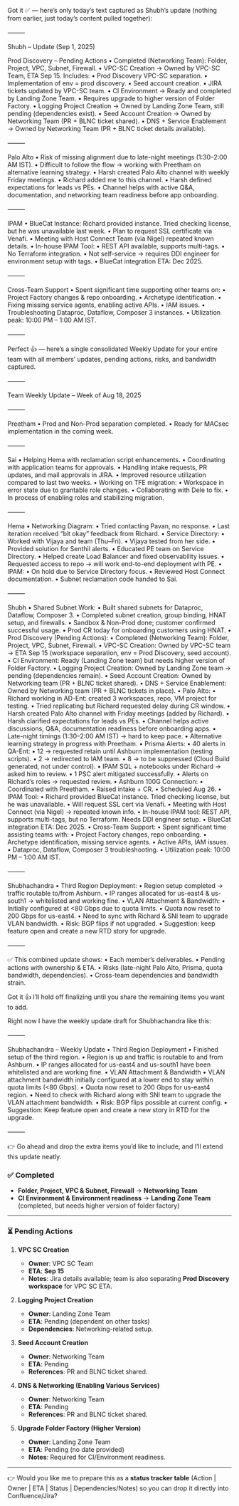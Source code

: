 Got it ✅ — here’s only today’s text captured as Shubh’s update (nothing from earlier, just today’s content pulled together):

⸻

Shubh – Update (Sep 1, 2025)

Prod Discovery – Pending Actions
	•	Completed (Networking Team): Folder, Project, VPC, Subnet, Firewall.
	•	VPC-SC Creation → Owned by VPC-SC Team, ETA Sep 15. Includes:
	•	Prod Discovery VPC-SC separation.
	•	Implementation of env = prod discovery.
	•	Seed account creation.
	•	JIRA tickets updated by VPC-SC team.
	•	CI Environment → Ready and completed by Landing Zone Team.
	•	Requires upgrade to higher version of Folder Factory.
	•	Logging Project Creation → Owned by Landing Zone Team, still pending (dependencies exist).
	•	Seed Account Creation → Owned by Networking Team (PR + BLNC ticket shared).
	•	DNS + Service Enablement → Owned by Networking Team (PR + BLNC ticket details available).

⸻

Palo Alto
	•	Risk of missing alignment due to late-night meetings (1:30–2:00 AM IST).
	•	Difficult to follow the flow → working with Preetham on alternative learning strategy.
	•	Harsh created Palo Alto channel with weekly Friday meetings.
	•	Richard added me to this channel.
	•	Harsh defined expectations for leads vs PEs.
	•	Channel helps with active Q&A, documentation, and networking team readiness before app onboarding.

⸻

IPAM
	•	BlueCat Instance: Richard provided instance. Tried checking license, but he was unavailable last week.
	•	Plan to request SSL certificate via Venafi.
	•	Meeting with Host Connect Team (via Nigel) repeated known details.
	•	In-house IPAM Tool:
	•	REST API available, supports multi-tags.
	•	No Terraform integration.
	•	Not self-service → requires DDI engineer for environment setup with tags.
	•	BlueCat integration ETA: Dec 2025.

⸻

Cross-Team Support
	•	Spent significant time supporting other teams on:
	•	Project Factory changes & repo onboarding.
	•	Archetype identification.
	•	Fixing missing service agents, enabling active APIs.
	•	IAM issues.
	•	Troubleshooting Dataproc, Dataflow, Composer 3 instances.
	•	Utilization peak: 10:00 PM – 1:00 AM IST.

⸻

Perfect 👍 — here’s a single consolidated Weekly Update for your entire team with all members’ updates, pending actions, risks, and bandwidth captured.

⸻

Team Weekly Update – Week of Aug 18, 2025

⸻

Preetham
	•	Prod and Non-Prod separation completed.
	•	Ready for MACsec implementation in the coming week.

⸻

Sai
	•	Helping Hema with reclamation script enhancements.
	•	Coordinating with application teams for approvals.
	•	Handling intake requests, PR updates, and mail approvals in JIRA.
	•	Improved resource utilization compared to last two weeks.
	•	Working on TFE migration:
	•	Workspace in error state due to grantable role changes.
	•	Collaborating with Dele to fix.
	•	In process of enabling roles and stabilizing migration.

⸻

Hema
	•	Networking Diagram:
	•	Tried contacting Pavan, no response.
	•	Last iteration received “bit okay” feedback from Richard.
	•	Service Directory:
	•	Worked with Vijaya and team (Thu–Fri).
	•	Vijaya tested from her side.
	•	Provided solution for Senthil alerts.
	•	Educated PE team on Service Directory.
	•	Helped create Load Balancer and fixed observability issues.
	•	Requested access to repo → will work end-to-end deployment with PE.
	•	IPAM:
	•	On hold due to Service Directory focus.
	•	Reviewed Host Connect documentation.
	•	Subnet reclamation code handed to Sai.

⸻

Shubh
	•	Shared Subnet Work:
	•	Built shared subnets for Dataproc, Dataflow, Composer 3.
	•	Completed subnet creation, group binding, HNAT setup, and firewalls.
	•	Sandbox & Non-Prod done; customer confirmed successful usage.
	•	Prod CR today for onboarding customers using HNAT.
	•	Prod Discovery (Pending Actions):
	•	Completed (Networking Team): Folder, Project, VPC, Subnet, Firewall.
	•	VPC-SC Creation: Owned by VPC-SC team → ETA Sep 15 (workspace separation, env = Prod Discovery, seed account).
	•	CI Environment: Ready (Landing Zone team) but needs higher version of Folder Factory.
	•	Logging Project Creation: Owned by Landing Zone team → pending (dependencies remain).
	•	Seed Account Creation: Owned by Networking team (PR + BLNC ticket shared).
	•	DNS + Service Enablement: Owned by Networking team (PR + BLNC tickets in place).
	•	Palo Alto:
	•	Richard working in AD-Ent: created 3 workspaces, repo, VM project for testing.
	•	Tried replicating but Richard requested delay during CR window.
	•	Harsh created Palo Alto channel with Friday meetings (added by Richard).
	•	Harsh clarified expectations for leads vs PEs.
	•	Channel helps active discussions, Q&A, documentation readiness before onboarding apps.
	•	Late-night timings (1:30–2:00 AM IST) → hard to keep pace.
	•	Alternative learning strategy in progress with Preetham.
	•	Prisma Alerts:
	•	40 alerts in QA-Ent:
	•	12 → requested retain until Ashburn implementation (testing scripts).
	•	2 → redirected to IAM team.
	•	8 → to be suppressed (Cloud Build generated, not under control).
	•	IPAM SQL + notebooks under Richard → asked him to review.
	•	1 PSC alert mitigated successfully.
	•	Alerts on Richard’s roles → requested review.
	•	Ashburn 100G Connection:
	•	Coordinated with Preetham.
	•	Raised intake + CR.
	•	Scheduled Aug 26.
	•	IPAM Tool:
	•	Richard provided BlueCat instance. Tried checking license, but he was unavailable.
	•	Will request SSL cert via Venafi.
	•	Meeting with Host Connect (via Nigel) → repeated known info.
	•	In-house IPAM tool: REST API, supports multi-tags, but no Terraform. Needs DDI engineer setup.
	•	BlueCat integration ETA: Dec 2025.
	•	Cross-Team Support:
	•	Spent significant time assisting teams with:
	•	Project Factory changes, repo onboarding.
	•	Archetype identification, missing service agents.
	•	Active APIs, IAM issues.
	•	Dataproc, Dataflow, Composer 3 troubleshooting.
	•	Utilization peak: 10:00 PM – 1:00 AM IST.

⸻

Shubhachandra
	•	Third Region Deployment:
	•	Region setup completed → traffic routable to/from Ashburn.
	•	IP ranges allocated for us-east4 & us-south1 → whitelisted and working fine.
	•	VLAN Attachment & Bandwidth:
	•	Initially configured at <80 Gbps due to quota limits.
	•	Quota now reset to 200 Gbps for us-east4.
	•	Need to sync with Richard & SNI team to upgrade VLAN bandwidth.
	•	Risk: BGP flips if not upgraded.
	•	Suggestion: keep feature open and create a new RTD story for upgrade.

⸻

✅ This combined update shows:
	•	Each member’s deliverables.
	•	Pending actions with ownership & ETA.
	•	Risks (late-night Palo Alto, Prisma, quota bandwidth, dependencies).
	•	Cross-team dependencies and bandwidth strain.

Got it 👍 I’ll hold off finalizing until you share the remaining items you want to add.

Right now I have the weekly update draft for Shubhachandra like this:

⸻

Shubhachandra – Weekly Update
	•	Third Region Deployment
	•	Finished setup of the third region.
	•	Region is up and traffic is routable to and from Ashburn.
	•	IP ranges allocated for us-east4 and us-south1 have been whitelisted and are working fine.
	•	VLAN Attachment & Bandwidth
	•	VLAN attachment bandwidth initially configured at a lower end to stay within quota limits (<80 Gbps).
	•	Quota now reset to 200 Gbps for us-east4 region.
	•	Need to check with Richard along with SNI team to upgrade the VLAN attachment bandwidth.
	•	Risk: BGP flips possible at current config.
	•	Suggestion: Keep feature open and create a new story in RTD for the upgrade.

⸻

👉 Go ahead and drop the extra items you’d like to include, and I’ll extend this update neatly.

### ✅ Completed

* **Folder, Project, VPC & Subnet, Firewall** → **Networking Team**
* **CI Environment & Environment readiness** → **Landing Zone Team** (completed, but needs higher version of folder factory)

---

### ⏳ Pending Actions

1. **VPC SC Creation**

   * **Owner**: VPC SC Team
   * **ETA**: **Sep 15**
   * **Notes**: Jira details available; team is also separating **Prod Discovery workspace** for VPC SC ETA.

2. **Logging Project Creation**

   * **Owner**: Landing Zone Team
   * **ETA**: Pending (dependent on other tasks)
   * **Dependencies**: Networking-related setup.

3. **Seed Account Creation**

   * **Owner**: Networking Team
   * **ETA**: Pending
   * **References**: PR and BLNC ticket shared.

4. **DNS & Networking (Enabling Various Services)**

   * **Owner**: Networking Team
   * **ETA**: Pending
   * **References**: PR and BLNC ticket shared.

5. **Upgrade Folder Factory (Higher Version)**

   * **Owner**: Landing Zone Team
   * **ETA**: Pending (no date provided)
   * **Notes**: Required for CI/Environment readiness.

---

👉 Would you like me to prepare this as a **status tracker table** (Action | Owner | ETA | Status | Dependencies/Notes) so you can drop it directly into Confluence/Jira?
